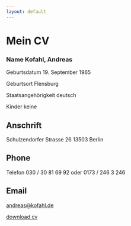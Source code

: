 ```yaml
---
layout: default
---
```


# Mein CV

### Name Kofahl, Andreas
Geburtsdatum 19. September 1965

Geburtsort Flensburg

Staatsangehörigkeit deutsch

Kinder keine

## Anschrift 
  Schulzendorfer Strasse 26
  13503 Berlin
## Phone
Telefon 030 / 30 81 69 92 oder 
0173 / 246 3 246
## Email 
  andreas@kofahl.de


[download cv](assets/pdf/andreas.kofahl.cv.pdf)
